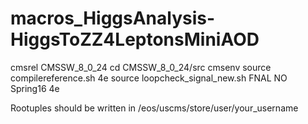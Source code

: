 # macros_HiggsAnalysis-HiggsToZZ4LeptonsMiniAOD
cmsrel CMSSW_8_0_24
cd CMSSW_8_0_24/src
cmsenv
source compilereference.sh 4e
source loopcheck_signal_new.sh FNAL NO Spring16 4e


Rootuples should be written in /eos/uscms/store/user/your_username